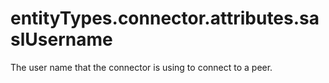 # entityTypes.connector.attributes.saslUsername

The user name that the connector is using to connect to a peer.

